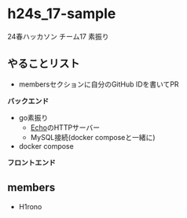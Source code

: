 # h24s_17-sample

24春ハッカソン チーム17 素振り

## やることリスト

- membersセクションに自分のGitHub IDを書いてPR

**バックエンド**

- go素振り
    - [Echo](https://echo.labstack.com)のHTTPサーバー
    - MySQL接続(docker composeと一緒に)
- docker compose

**フロントエンド**

## members

- H1rono
